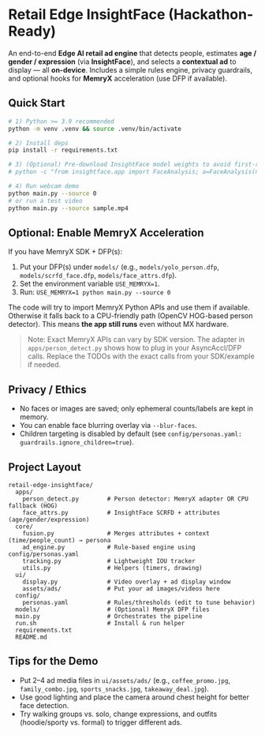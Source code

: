 # Retail Edge InsightFace (Hackathon-Ready)

An end-to-end **Edge AI retail ad engine** that detects people, estimates **age / gender / expression** (via **InsightFace**),
and selects a **contextual ad** to display — all **on-device**. Includes a simple rules engine, privacy guardrails,
and optional hooks for **MemryX** acceleration (use DFP if available).

## Quick Start

```bash
# 1) Python >= 3.9 recommended
python -m venv .venv && source .venv/bin/activate

# 2) Install deps
pip install -r requirements.txt

# 3) (Optional) Pre-download InsightFace model weights to avoid first-run delay:
# python -c "from insightface.app import FaceAnalysis; a=FaceAnalysis(name='buffalo_l'); a.prepare(ctx_id=0, det_size=(640,640))"

# 4) Run webcam demo
python main.py --source 0
# or run a test video
python main.py --source sample.mp4
```

## Optional: Enable MemryX Acceleration
If you have MemryX SDK + DFP(s):
1. Put your DFP(s) under `models/` (e.g., `models/yolo_person.dfp`, `models/scrfd_face.dfp`, `models/face_attrs.dfp`).
2. Set the environment variable `USE_MEMRYX=1`.
3. Run: `USE_MEMRYX=1 python main.py --source 0`

The code will try to import MemryX Python APIs and use them if available. Otherwise it falls back to a CPU-friendly path
(OpenCV HOG-based person detector). This means **the app still runs** even without MX hardware.

> Note: Exact MemryX APIs can vary by SDK version. The adapter in `apps/person_detect.py` shows how to plug in your
> AsyncAccl/DFP calls. Replace the TODOs with the exact calls from your SDK/example if needed.

## Privacy / Ethics
- No faces or images are saved; only ephemeral counts/labels are kept in memory.
- You can enable face blurring overlay via `--blur-faces`.
- Children targeting is disabled by default (see `config/personas.yaml: guardrails.ignore_children=true`).

## Project Layout
```
retail-edge-insightface/
  apps/
    person_detect.py        # Person detector: MemryX adapter OR CPU fallback (HOG)
    face_attrs.py           # InsightFace SCRFD + attributes (age/gender/expression)
  core/
    fusion.py               # Merges attributes + context (time/people_count) → persona
    ad_engine.py            # Rule-based engine using config/personas.yaml
    tracking.py             # Lightweight IOU tracker
    utils.py                # Helpers (timers, drawing)
  ui/
    display.py              # Video overlay + ad display window
    assets/ads/             # Put your ad images/videos here
  config/
    personas.yaml           # Rules/thresholds (edit to tune behavior)
  models/                   # (Optional) MemryX DFP files
  main.py                   # Orchestrates the pipeline
  run.sh                    # Install & run helper
  requirements.txt
  README.md
```

## Tips for the Demo
- Put 2–4 ad media files in `ui/assets/ads/` (e.g., `coffee_promo.jpg`, `family_combo.jpg`, `sports_snacks.jpg`, `takeaway_deal.jpg`).
- Use good lighting and place the camera around chest height for better face detection.
- Try walking groups vs. solo, change expressions, and outfits (hoodie/sporty vs. formal) to trigger different ads.
